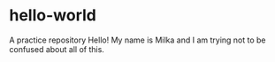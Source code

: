 # hello-world
A practice repository
Hello! My name is Milka and I am trying not to be confused about all of this.
